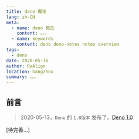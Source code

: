 ```yaml
---
title: deno 概览
lang: zh-CN
meta:
  - name: deno 概览
    content: 。。。
  - name: keywords
    content: deno deno-notes notes overview
tags:
  - deno
date: 2020-05-16
author: ReAlign
location: hangzhou
summary: 。。。
---
```


## 前言

> 2020-05-13，`Deno` 的 `1.0版本` 发布了。[Deno 1.0](https://deno.land/v1)

[待完善...]

<Vssue :title="$title" />
